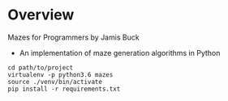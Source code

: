 # Overview
Mazes for Programmers by Jamis Buck
- An implementation of maze generation algorithms in Python


```shell
cd path/to/project
virtualenv -p python3.6 mazes
source ./venv/bin/activate
pip install -r requirements.txt

```